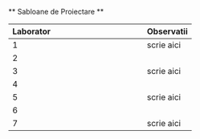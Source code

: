 ** Sabloane de Proiectare ** 

| Laborator  &nbsp; &nbsp; &nbsp; &nbsp; &nbsp; &nbsp; &nbsp; &nbsp; &nbsp; &nbsp; &nbsp; &nbsp; &nbsp; &nbsp; &nbsp;&nbsp; &nbsp; &nbsp; &nbsp; &nbsp; &nbsp; | Observatii |
| ------------- | ------------- |
| 1  | scrie aici |
| 2  |  |
| 3  | scrie aici |
| 4  |  |
| 5  | scrie aici |
| 6  |  |
| 7  | scrie aici |

